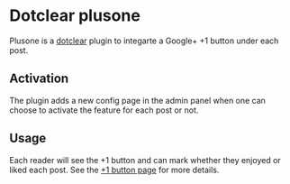 # Dotclear plusone

Plusone is a [dotclear](http://fr.dotclear.org) plugin to integarte a Google+
+1 button under each post.

## Activation

The plugin adds a new config page in the admin panel when one can choose to
activate the feature for each post or not.

## Usage

Each reader will see the +1 button and can mark whether they enjoyed or liked
each post. See the [+1 button
page](https://developers.google.com/+/web/+1button/) for more details.
